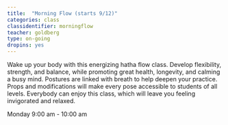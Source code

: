 ```yaml
---
title:  "Morning Flow (starts 9/12)"
categories: class
classidentifier: morningflow
teacher: goldberg
type: on-going
dropins: yes
---
```

Wake up your body with this energizing hatha flow class. Develop flexibility, strength,
and balance, while promoting great health, longevity, and calming a busy mind. Postures
are linked with breath to help deepen your practice. Props and modifications will make
every pose accessible to students of all levels. Everybody can enjoy this class, which
will leave you feeling invigorated and relaxed.

Monday 9:00 am - 10:00 am
